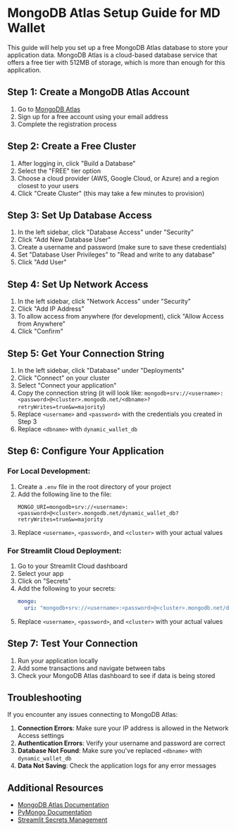 # MongoDB Atlas Setup Guide for MD Wallet

This guide will help you set up a free MongoDB Atlas database to store your application data. MongoDB Atlas is a cloud-based database service that offers a free tier with 512MB of storage, which is more than enough for this application.

## Step 1: Create a MongoDB Atlas Account

1. Go to [MongoDB Atlas](https://www.mongodb.com/cloud/atlas/register)
2. Sign up for a free account using your email address
3. Complete the registration process

## Step 2: Create a Free Cluster

1. After logging in, click "Build a Database"
2. Select the "FREE" tier option
3. Choose a cloud provider (AWS, Google Cloud, or Azure) and a region closest to your users
4. Click "Create Cluster" (this may take a few minutes to provision)

## Step 3: Set Up Database Access

1. In the left sidebar, click "Database Access" under "Security"
2. Click "Add New Database User"
3. Create a username and password (make sure to save these credentials)
4. Set "Database User Privileges" to "Read and write to any database"
5. Click "Add User"

## Step 4: Set Up Network Access

1. In the left sidebar, click "Network Access" under "Security"
2. Click "Add IP Address"
3. To allow access from anywhere (for development), click "Allow Access from Anywhere"
4. Click "Confirm"

## Step 5: Get Your Connection String

1. In the left sidebar, click "Database" under "Deployments"
2. Click "Connect" on your cluster
3. Select "Connect your application"
4. Copy the connection string (it will look like: `mongodb+srv://<username>:<password>@<cluster>.mongodb.net/<dbname>?retryWrites=true&w=majority`)
5. Replace `<username>` and `<password>` with the credentials you created in Step 3
6. Replace `<dbname>` with `dynamic_wallet_db`

## Step 6: Configure Your Application

### For Local Development:

1. Create a `.env` file in the root directory of your project
2. Add the following line to the file:
   ```
   MONGO_URI=mongodb+srv://<username>:<password>@<cluster>.mongodb.net/dynamic_wallet_db?retryWrites=true&w=majority
   ```
3. Replace `<username>`, `<password>`, and `<cluster>` with your actual values

### For Streamlit Cloud Deployment:

1. Go to your Streamlit Cloud dashboard
2. Select your app
3. Click on "Secrets"
4. Add the following to your secrets:
   ```yaml
   mongo:
     uri: "mongodb+srv://<username>:<password>@<cluster>.mongodb.net/dynamic_wallet_db?retryWrites=true&w=majority"
   ```
5. Replace `<username>`, `<password>`, and `<cluster>` with your actual values

## Step 7: Test Your Connection

1. Run your application locally
2. Add some transactions and navigate between tabs
3. Check your MongoDB Atlas dashboard to see if data is being stored

## Troubleshooting

If you encounter any issues connecting to MongoDB Atlas:

1. **Connection Errors**: Make sure your IP address is allowed in the Network Access settings
2. **Authentication Errors**: Verify your username and password are correct
3. **Database Not Found**: Make sure you've replaced `<dbname>` with `dynamic_wallet_db`
4. **Data Not Saving**: Check the application logs for any error messages

## Additional Resources

- [MongoDB Atlas Documentation](https://docs.atlas.mongodb.com/)
- [PyMongo Documentation](https://pymongo.readthedocs.io/en/stable/)
- [Streamlit Secrets Management](https://docs.streamlit.io/streamlit-cloud/get-started/deploy-an-app/connect-to-data-sources/secrets-management) 